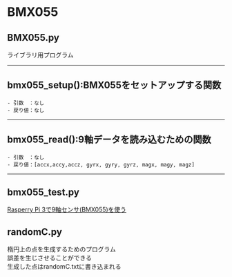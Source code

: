 ﻿# BMX055

## BMX055.py
ライブラリ用プログラム  

---
## bmx055_setup():BMX055をセットアップする関数  
	- 引数　：なし  
	- 戻り値：なし  
---
## bmx055_read():9軸データを読み込むための関数  
	- 引数　：なし  
	- 戻り値：[accx,accy,accz, gyrx, gyry, gyrz, magx, magy, magz]　　
---
## bmx055_test.py
[Rasperry Pi 3で9軸センサ(BMX055)を使う](https://qiita.com/hiro-han/items/ca881a6c76559af9f57a)

## randomC.py
楕円上の点を生成するためのプログラム  
誤差を生じさせることができる  
生成した点はrandomC.txtに書き込まれる
